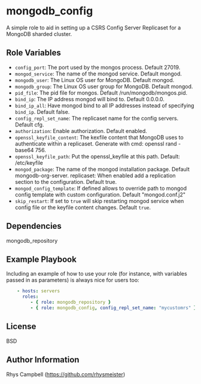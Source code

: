 mongodb_config
==============

A simple role to aid in setting up a CSRS Config Server Replicaset for a MongoDB sharded cluster.

Role Variables
--------------

* `config_port`: The port used by the mongos process. Default 27019.
* `mongod_service`: The name of the mongod service. Default mongod.
* `mongodb_user`: The Linux OS user for MongoDB. Default mongod.
* `mongodb_group`: The Linux OS user group for MongoDB. Default mongod.
* `pid_file`: The pid file for mongos. Default /run/mongodb/mongos.pid.
* `bind_ip`: The IP address mongod will bind to. Default 0.0.0.0.
* `bind_ip_all`: Have mongod bind to all IP addresses instead of specifying `bind_ip`. Default false.
* `config_repl_set_name`: The replicaset name for the config servers. Default cfg.
* `authorization`: Enable authorization. Default enabled.
* `openssl_keyfile_content`: The kexfile content that MongoDB uses to authenticate within a replicaset. Generate with cmd: openssl rand -base64 756.
* `openssl_keyfile_path`: Put the openssl_keyfile at this path. Default: /etc/keyfile
* `mongod_package`: The name of the mongod installation package. Default mongodb-org-server.
replicaset: When enabled add a replication section to the configuration. Default true.
* `mongod_config_template`: If defined allows to override path to mongod config template with custom configuration. Default "mongod.conf.j2"
* `skip_restart`: If set to `true` will skip restarting mongod service when config file or the keyfile content changes. Default `true`.

Dependencies
------------

mongodb_repository

Example Playbook
----------------

Including an example of how to use your role (for instance, with variables
passed in as parameters) is always nice for users too:


```yaml
    - hosts: servers
      roles:
         - { role: mongodb_repository }
         - { role: mongodb_config, config_repl_set_name: "mycustomrs" }
```

License
-------

BSD

Author Information
------------------

Rhys Campbell (https://github.com/rhysmeister)
